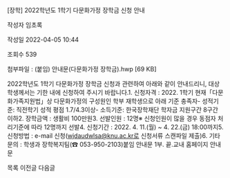 [장학] 2022학년도 1학기 다문화가정 장학금 신청 안내



작성자
임초록


작성일
2022-04-05 10:44


조회수
539


첨부파일 : (붙임) 안내문(다문화가정 장학금).hwp [69 KB]


﻿2022학년도 1학기 다문화가정 장학금 신청과 관련하여 아래와 같이 안내드리니, 대상 학생께서는 기한 내에 신청하여 주시기 바랍니다.1. 신청자격 : 2022. 1학기 현재「다문화가족지원법」상 다문화가정의 구성원인 학부 재학생으로 아래 기준 충족자- 성적기준: 직전학기 성적 평점 1.7/4.3이상- 소득기준: 한국장학재단 학자금 지원구간 8구간 이하2. 장학금액 : 생활비 100만원3. 선발인원 : 12명※ 신청인원이 많을 경우 동점자 처리기준에 따라 12명까지 선발4. 신청기간 : 2022. 4. 11.(월) ~ 4. 22.(금) 18:00까지5. 신청방법 : e-mail 신청(wjdaudwlsa@knu.ac.kr로 신청서류 스캔파일 제출)6. 기타문의 : 학생과 장학복지팀(☎ 053-950-2103)붙임 안내문 1부. 끝.교내 홈페이지 안내문





목록
이전글
다음글




